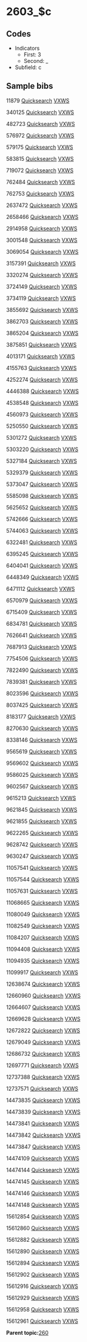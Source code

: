 # 2603\_$c

## Codes

-   Indicators
    -   First: 3
    -   Second: \_
-   Subfield: c

## Sample bibs

11879 [Quicksearch](https://search.library.yale.edu/catalog/11879) [VXWS](http://prodorbis.library.yale.edu:7014/vxws/GetHoldingsService?bibId=11879)

340125 [Quicksearch](https://search.library.yale.edu/catalog/340125) [VXWS](http://prodorbis.library.yale.edu:7014/vxws/GetHoldingsService?bibId=340125)

482723 [Quicksearch](https://search.library.yale.edu/catalog/482723) [VXWS](http://prodorbis.library.yale.edu:7014/vxws/GetHoldingsService?bibId=482723)

576972 [Quicksearch](https://search.library.yale.edu/catalog/576972) [VXWS](http://prodorbis.library.yale.edu:7014/vxws/GetHoldingsService?bibId=576972)

579175 [Quicksearch](https://search.library.yale.edu/catalog/579175) [VXWS](http://prodorbis.library.yale.edu:7014/vxws/GetHoldingsService?bibId=579175)

583815 [Quicksearch](https://search.library.yale.edu/catalog/583815) [VXWS](http://prodorbis.library.yale.edu:7014/vxws/GetHoldingsService?bibId=583815)

719072 [Quicksearch](https://search.library.yale.edu/catalog/719072) [VXWS](http://prodorbis.library.yale.edu:7014/vxws/GetHoldingsService?bibId=719072)

762484 [Quicksearch](https://search.library.yale.edu/catalog/762484) [VXWS](http://prodorbis.library.yale.edu:7014/vxws/GetHoldingsService?bibId=762484)

762753 [Quicksearch](https://search.library.yale.edu/catalog/762753) [VXWS](http://prodorbis.library.yale.edu:7014/vxws/GetHoldingsService?bibId=762753)

2637472 [Quicksearch](https://search.library.yale.edu/catalog/2637472) [VXWS](http://prodorbis.library.yale.edu:7014/vxws/GetHoldingsService?bibId=2637472)

2658466 [Quicksearch](https://search.library.yale.edu/catalog/2658466) [VXWS](http://prodorbis.library.yale.edu:7014/vxws/GetHoldingsService?bibId=2658466)

2914958 [Quicksearch](https://search.library.yale.edu/catalog/2914958) [VXWS](http://prodorbis.library.yale.edu:7014/vxws/GetHoldingsService?bibId=2914958)

3001548 [Quicksearch](https://search.library.yale.edu/catalog/3001548) [VXWS](http://prodorbis.library.yale.edu:7014/vxws/GetHoldingsService?bibId=3001548)

3069054 [Quicksearch](https://search.library.yale.edu/catalog/3069054) [VXWS](http://prodorbis.library.yale.edu:7014/vxws/GetHoldingsService?bibId=3069054)

3157391 [Quicksearch](https://search.library.yale.edu/catalog/3157391) [VXWS](http://prodorbis.library.yale.edu:7014/vxws/GetHoldingsService?bibId=3157391)

3320274 [Quicksearch](https://search.library.yale.edu/catalog/3320274) [VXWS](http://prodorbis.library.yale.edu:7014/vxws/GetHoldingsService?bibId=3320274)

3724149 [Quicksearch](https://search.library.yale.edu/catalog/3724149) [VXWS](http://prodorbis.library.yale.edu:7014/vxws/GetHoldingsService?bibId=3724149)

3734119 [Quicksearch](https://search.library.yale.edu/catalog/3734119) [VXWS](http://prodorbis.library.yale.edu:7014/vxws/GetHoldingsService?bibId=3734119)

3855692 [Quicksearch](https://search.library.yale.edu/catalog/3855692) [VXWS](http://prodorbis.library.yale.edu:7014/vxws/GetHoldingsService?bibId=3855692)

3862703 [Quicksearch](https://search.library.yale.edu/catalog/3862703) [VXWS](http://prodorbis.library.yale.edu:7014/vxws/GetHoldingsService?bibId=3862703)

3865204 [Quicksearch](https://search.library.yale.edu/catalog/3865204) [VXWS](http://prodorbis.library.yale.edu:7014/vxws/GetHoldingsService?bibId=3865204)

3875851 [Quicksearch](https://search.library.yale.edu/catalog/3875851) [VXWS](http://prodorbis.library.yale.edu:7014/vxws/GetHoldingsService?bibId=3875851)

4013171 [Quicksearch](https://search.library.yale.edu/catalog/4013171) [VXWS](http://prodorbis.library.yale.edu:7014/vxws/GetHoldingsService?bibId=4013171)

4155763 [Quicksearch](https://search.library.yale.edu/catalog/4155763) [VXWS](http://prodorbis.library.yale.edu:7014/vxws/GetHoldingsService?bibId=4155763)

4252274 [Quicksearch](https://search.library.yale.edu/catalog/4252274) [VXWS](http://prodorbis.library.yale.edu:7014/vxws/GetHoldingsService?bibId=4252274)

4446388 [Quicksearch](https://search.library.yale.edu/catalog/4446388) [VXWS](http://prodorbis.library.yale.edu:7014/vxws/GetHoldingsService?bibId=4446388)

4538548 [Quicksearch](https://search.library.yale.edu/catalog/4538548) [VXWS](http://prodorbis.library.yale.edu:7014/vxws/GetHoldingsService?bibId=4538548)

4560973 [Quicksearch](https://search.library.yale.edu/catalog/4560973) [VXWS](http://prodorbis.library.yale.edu:7014/vxws/GetHoldingsService?bibId=4560973)

5250550 [Quicksearch](https://search.library.yale.edu/catalog/5250550) [VXWS](http://prodorbis.library.yale.edu:7014/vxws/GetHoldingsService?bibId=5250550)

5301272 [Quicksearch](https://search.library.yale.edu/catalog/5301272) [VXWS](http://prodorbis.library.yale.edu:7014/vxws/GetHoldingsService?bibId=5301272)

5303220 [Quicksearch](https://search.library.yale.edu/catalog/5303220) [VXWS](http://prodorbis.library.yale.edu:7014/vxws/GetHoldingsService?bibId=5303220)

5327184 [Quicksearch](https://search.library.yale.edu/catalog/5327184) [VXWS](http://prodorbis.library.yale.edu:7014/vxws/GetHoldingsService?bibId=5327184)

5329379 [Quicksearch](https://search.library.yale.edu/catalog/5329379) [VXWS](http://prodorbis.library.yale.edu:7014/vxws/GetHoldingsService?bibId=5329379)

5373047 [Quicksearch](https://search.library.yale.edu/catalog/5373047) [VXWS](http://prodorbis.library.yale.edu:7014/vxws/GetHoldingsService?bibId=5373047)

5585098 [Quicksearch](https://search.library.yale.edu/catalog/5585098) [VXWS](http://prodorbis.library.yale.edu:7014/vxws/GetHoldingsService?bibId=5585098)

5625652 [Quicksearch](https://search.library.yale.edu/catalog/5625652) [VXWS](http://prodorbis.library.yale.edu:7014/vxws/GetHoldingsService?bibId=5625652)

5742666 [Quicksearch](https://search.library.yale.edu/catalog/5742666) [VXWS](http://prodorbis.library.yale.edu:7014/vxws/GetHoldingsService?bibId=5742666)

5744063 [Quicksearch](https://search.library.yale.edu/catalog/5744063) [VXWS](http://prodorbis.library.yale.edu:7014/vxws/GetHoldingsService?bibId=5744063)

6322481 [Quicksearch](https://search.library.yale.edu/catalog/6322481) [VXWS](http://prodorbis.library.yale.edu:7014/vxws/GetHoldingsService?bibId=6322481)

6395245 [Quicksearch](https://search.library.yale.edu/catalog/6395245) [VXWS](http://prodorbis.library.yale.edu:7014/vxws/GetHoldingsService?bibId=6395245)

6404041 [Quicksearch](https://search.library.yale.edu/catalog/6404041) [VXWS](http://prodorbis.library.yale.edu:7014/vxws/GetHoldingsService?bibId=6404041)

6448349 [Quicksearch](https://search.library.yale.edu/catalog/6448349) [VXWS](http://prodorbis.library.yale.edu:7014/vxws/GetHoldingsService?bibId=6448349)

6471112 [Quicksearch](https://search.library.yale.edu/catalog/6471112) [VXWS](http://prodorbis.library.yale.edu:7014/vxws/GetHoldingsService?bibId=6471112)

6570979 [Quicksearch](https://search.library.yale.edu/catalog/6570979) [VXWS](http://prodorbis.library.yale.edu:7014/vxws/GetHoldingsService?bibId=6570979)

6715409 [Quicksearch](https://search.library.yale.edu/catalog/6715409) [VXWS](http://prodorbis.library.yale.edu:7014/vxws/GetHoldingsService?bibId=6715409)

6834781 [Quicksearch](https://search.library.yale.edu/catalog/6834781) [VXWS](http://prodorbis.library.yale.edu:7014/vxws/GetHoldingsService?bibId=6834781)

7626641 [Quicksearch](https://search.library.yale.edu/catalog/7626641) [VXWS](http://prodorbis.library.yale.edu:7014/vxws/GetHoldingsService?bibId=7626641)

7687913 [Quicksearch](https://search.library.yale.edu/catalog/7687913) [VXWS](http://prodorbis.library.yale.edu:7014/vxws/GetHoldingsService?bibId=7687913)

7754506 [Quicksearch](https://search.library.yale.edu/catalog/7754506) [VXWS](http://prodorbis.library.yale.edu:7014/vxws/GetHoldingsService?bibId=7754506)

7822490 [Quicksearch](https://search.library.yale.edu/catalog/7822490) [VXWS](http://prodorbis.library.yale.edu:7014/vxws/GetHoldingsService?bibId=7822490)

7839381 [Quicksearch](https://search.library.yale.edu/catalog/7839381) [VXWS](http://prodorbis.library.yale.edu:7014/vxws/GetHoldingsService?bibId=7839381)

8023596 [Quicksearch](https://search.library.yale.edu/catalog/8023596) [VXWS](http://prodorbis.library.yale.edu:7014/vxws/GetHoldingsService?bibId=8023596)

8037425 [Quicksearch](https://search.library.yale.edu/catalog/8037425) [VXWS](http://prodorbis.library.yale.edu:7014/vxws/GetHoldingsService?bibId=8037425)

8183177 [Quicksearch](https://search.library.yale.edu/catalog/8183177) [VXWS](http://prodorbis.library.yale.edu:7014/vxws/GetHoldingsService?bibId=8183177)

8270630 [Quicksearch](https://search.library.yale.edu/catalog/8270630) [VXWS](http://prodorbis.library.yale.edu:7014/vxws/GetHoldingsService?bibId=8270630)

8338146 [Quicksearch](https://search.library.yale.edu/catalog/8338146) [VXWS](http://prodorbis.library.yale.edu:7014/vxws/GetHoldingsService?bibId=8338146)

9565619 [Quicksearch](https://search.library.yale.edu/catalog/9565619) [VXWS](http://prodorbis.library.yale.edu:7014/vxws/GetHoldingsService?bibId=9565619)

9569602 [Quicksearch](https://search.library.yale.edu/catalog/9569602) [VXWS](http://prodorbis.library.yale.edu:7014/vxws/GetHoldingsService?bibId=9569602)

9586025 [Quicksearch](https://search.library.yale.edu/catalog/9586025) [VXWS](http://prodorbis.library.yale.edu:7014/vxws/GetHoldingsService?bibId=9586025)

9602567 [Quicksearch](https://search.library.yale.edu/catalog/9602567) [VXWS](http://prodorbis.library.yale.edu:7014/vxws/GetHoldingsService?bibId=9602567)

9615213 [Quicksearch](https://search.library.yale.edu/catalog/9615213) [VXWS](http://prodorbis.library.yale.edu:7014/vxws/GetHoldingsService?bibId=9615213)

9621845 [Quicksearch](https://search.library.yale.edu/catalog/9621845) [VXWS](http://prodorbis.library.yale.edu:7014/vxws/GetHoldingsService?bibId=9621845)

9621855 [Quicksearch](https://search.library.yale.edu/catalog/9621855) [VXWS](http://prodorbis.library.yale.edu:7014/vxws/GetHoldingsService?bibId=9621855)

9622265 [Quicksearch](https://search.library.yale.edu/catalog/9622265) [VXWS](http://prodorbis.library.yale.edu:7014/vxws/GetHoldingsService?bibId=9622265)

9628742 [Quicksearch](https://search.library.yale.edu/catalog/9628742) [VXWS](http://prodorbis.library.yale.edu:7014/vxws/GetHoldingsService?bibId=9628742)

9630247 [Quicksearch](https://search.library.yale.edu/catalog/9630247) [VXWS](http://prodorbis.library.yale.edu:7014/vxws/GetHoldingsService?bibId=9630247)

11057541 [Quicksearch](https://search.library.yale.edu/catalog/11057541) [VXWS](http://prodorbis.library.yale.edu:7014/vxws/GetHoldingsService?bibId=11057541)

11057544 [Quicksearch](https://search.library.yale.edu/catalog/11057544) [VXWS](http://prodorbis.library.yale.edu:7014/vxws/GetHoldingsService?bibId=11057544)

11057631 [Quicksearch](https://search.library.yale.edu/catalog/11057631) [VXWS](http://prodorbis.library.yale.edu:7014/vxws/GetHoldingsService?bibId=11057631)

11068665 [Quicksearch](https://search.library.yale.edu/catalog/11068665) [VXWS](http://prodorbis.library.yale.edu:7014/vxws/GetHoldingsService?bibId=11068665)

11080049 [Quicksearch](https://search.library.yale.edu/catalog/11080049) [VXWS](http://prodorbis.library.yale.edu:7014/vxws/GetHoldingsService?bibId=11080049)

11082549 [Quicksearch](https://search.library.yale.edu/catalog/11082549) [VXWS](http://prodorbis.library.yale.edu:7014/vxws/GetHoldingsService?bibId=11082549)

11084207 [Quicksearch](https://search.library.yale.edu/catalog/11084207) [VXWS](http://prodorbis.library.yale.edu:7014/vxws/GetHoldingsService?bibId=11084207)

11094408 [Quicksearch](https://search.library.yale.edu/catalog/11094408) [VXWS](http://prodorbis.library.yale.edu:7014/vxws/GetHoldingsService?bibId=11094408)

11094935 [Quicksearch](https://search.library.yale.edu/catalog/11094935) [VXWS](http://prodorbis.library.yale.edu:7014/vxws/GetHoldingsService?bibId=11094935)

11099917 [Quicksearch](https://search.library.yale.edu/catalog/11099917) [VXWS](http://prodorbis.library.yale.edu:7014/vxws/GetHoldingsService?bibId=11099917)

12638674 [Quicksearch](https://search.library.yale.edu/catalog/12638674) [VXWS](http://prodorbis.library.yale.edu:7014/vxws/GetHoldingsService?bibId=12638674)

12660960 [Quicksearch](https://search.library.yale.edu/catalog/12660960) [VXWS](http://prodorbis.library.yale.edu:7014/vxws/GetHoldingsService?bibId=12660960)

12664607 [Quicksearch](https://search.library.yale.edu/catalog/12664607) [VXWS](http://prodorbis.library.yale.edu:7014/vxws/GetHoldingsService?bibId=12664607)

12669628 [Quicksearch](https://search.library.yale.edu/catalog/12669628) [VXWS](http://prodorbis.library.yale.edu:7014/vxws/GetHoldingsService?bibId=12669628)

12672822 [Quicksearch](https://search.library.yale.edu/catalog/12672822) [VXWS](http://prodorbis.library.yale.edu:7014/vxws/GetHoldingsService?bibId=12672822)

12679049 [Quicksearch](https://search.library.yale.edu/catalog/12679049) [VXWS](http://prodorbis.library.yale.edu:7014/vxws/GetHoldingsService?bibId=12679049)

12686732 [Quicksearch](https://search.library.yale.edu/catalog/12686732) [VXWS](http://prodorbis.library.yale.edu:7014/vxws/GetHoldingsService?bibId=12686732)

12697771 [Quicksearch](https://search.library.yale.edu/catalog/12697771) [VXWS](http://prodorbis.library.yale.edu:7014/vxws/GetHoldingsService?bibId=12697771)

12737388 [Quicksearch](https://search.library.yale.edu/catalog/12737388) [VXWS](http://prodorbis.library.yale.edu:7014/vxws/GetHoldingsService?bibId=12737388)

12737571 [Quicksearch](https://search.library.yale.edu/catalog/12737571) [VXWS](http://prodorbis.library.yale.edu:7014/vxws/GetHoldingsService?bibId=12737571)

14473835 [Quicksearch](https://search.library.yale.edu/catalog/14473835) [VXWS](http://prodorbis.library.yale.edu:7014/vxws/GetHoldingsService?bibId=14473835)

14473839 [Quicksearch](https://search.library.yale.edu/catalog/14473839) [VXWS](http://prodorbis.library.yale.edu:7014/vxws/GetHoldingsService?bibId=14473839)

14473841 [Quicksearch](https://search.library.yale.edu/catalog/14473841) [VXWS](http://prodorbis.library.yale.edu:7014/vxws/GetHoldingsService?bibId=14473841)

14473842 [Quicksearch](https://search.library.yale.edu/catalog/14473842) [VXWS](http://prodorbis.library.yale.edu:7014/vxws/GetHoldingsService?bibId=14473842)

14473847 [Quicksearch](https://search.library.yale.edu/catalog/14473847) [VXWS](http://prodorbis.library.yale.edu:7014/vxws/GetHoldingsService?bibId=14473847)

14474109 [Quicksearch](https://search.library.yale.edu/catalog/14474109) [VXWS](http://prodorbis.library.yale.edu:7014/vxws/GetHoldingsService?bibId=14474109)

14474144 [Quicksearch](https://search.library.yale.edu/catalog/14474144) [VXWS](http://prodorbis.library.yale.edu:7014/vxws/GetHoldingsService?bibId=14474144)

14474145 [Quicksearch](https://search.library.yale.edu/catalog/14474145) [VXWS](http://prodorbis.library.yale.edu:7014/vxws/GetHoldingsService?bibId=14474145)

14474146 [Quicksearch](https://search.library.yale.edu/catalog/14474146) [VXWS](http://prodorbis.library.yale.edu:7014/vxws/GetHoldingsService?bibId=14474146)

14474148 [Quicksearch](https://search.library.yale.edu/catalog/14474148) [VXWS](http://prodorbis.library.yale.edu:7014/vxws/GetHoldingsService?bibId=14474148)

15612854 [Quicksearch](https://search.library.yale.edu/catalog/15612854) [VXWS](http://prodorbis.library.yale.edu:7014/vxws/GetHoldingsService?bibId=15612854)

15612860 [Quicksearch](https://search.library.yale.edu/catalog/15612860) [VXWS](http://prodorbis.library.yale.edu:7014/vxws/GetHoldingsService?bibId=15612860)

15612882 [Quicksearch](https://search.library.yale.edu/catalog/15612882) [VXWS](http://prodorbis.library.yale.edu:7014/vxws/GetHoldingsService?bibId=15612882)

15612890 [Quicksearch](https://search.library.yale.edu/catalog/15612890) [VXWS](http://prodorbis.library.yale.edu:7014/vxws/GetHoldingsService?bibId=15612890)

15612894 [Quicksearch](https://search.library.yale.edu/catalog/15612894) [VXWS](http://prodorbis.library.yale.edu:7014/vxws/GetHoldingsService?bibId=15612894)

15612902 [Quicksearch](https://search.library.yale.edu/catalog/15612902) [VXWS](http://prodorbis.library.yale.edu:7014/vxws/GetHoldingsService?bibId=15612902)

15612916 [Quicksearch](https://search.library.yale.edu/catalog/15612916) [VXWS](http://prodorbis.library.yale.edu:7014/vxws/GetHoldingsService?bibId=15612916)

15612929 [Quicksearch](https://search.library.yale.edu/catalog/15612929) [VXWS](http://prodorbis.library.yale.edu:7014/vxws/GetHoldingsService?bibId=15612929)

15612958 [Quicksearch](https://search.library.yale.edu/catalog/15612958) [VXWS](http://prodorbis.library.yale.edu:7014/vxws/GetHoldingsService?bibId=15612958)

15612961 [Quicksearch](https://search.library.yale.edu/catalog/15612961) [VXWS](http://prodorbis.library.yale.edu:7014/vxws/GetHoldingsService?bibId=15612961)

**Parent topic:**[260](../../tags/260/260.md)

